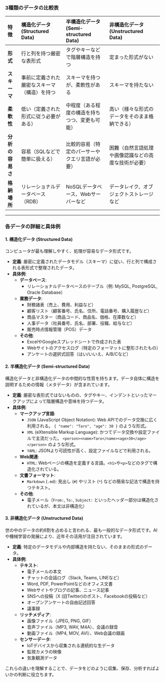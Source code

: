 ### 3種類のデータの比較表

| 特徴 | 構造化データ (Structured Data) | 半構造化データ (Semi-structured Data) | 非構造化データ (Unstructured Data) |
| :--- | :--- | :--- | :--- |
| **形式** | 行と列を持つ厳密な表形式 | タグやキーなどで階層構造を持つ | 定まった形式がない |
| **スキーマ** | 事前に定義された厳密なスキーマ（構造）を持つ | スキーマを持つが、柔軟性がある | スキーマを持たない |
| **柔軟性** | 低い（定義された形式に従う必要がある） | 中程度（ある程度の構造を持ちつつ、変更も可能） | 高い（様々な形式のデータをそのまま格納できる） |
| **分析の容易さ** | 容易（SQLなどで簡単に扱える） | 比較的容易（特定のパーサーやクエリ言語が必要） | 困難（自然言語処理や画像認識などの高度な技術が必要） |
| **格納場所** | リレーショナルデータベース（RDB） | NoSQLデータベース、Webサーバーなど | データレイク、オブジェクトストレージなど |

---

### 各データの詳細と具体例

#### 1. 構造化データ (Structured Data)

コンピュータが最も理解しやすく、処理が容易なデータ形式です。

*   **定義**: 厳密に定義されたデータモデル（スキーマ）に従い、行と列で構成される表形式で整理されたデータ。
*   **具体例**:
    *   **データベース**:
        *   リレーショナルデータベースのテーブル（例: MySQL, PostgreSQL, Oracle Database）
    *   **業務データ**:
        *   財務諸表（売上、費用、利益など）
        *   顧客リスト（顧客番号、氏名、住所、電話番号、購入履歴など）
        *   商品マスター（商品コード、商品名、価格、在庫数など）
        *   人事データ（社員番号、氏名、部署、役職、給与など）
        *   販売時点情報管理（POS）データ
    *   **その他**:
        *   ExcelやGoogleスプレッドシートで作成された表
        *   Webサイトのアクセスログ（特定のフォーマットに整形されたもの）
        *   アンケートの選択式回答（はい/いいえ、A/B/Cなど）

#### 2. 半構造化データ (Semi-structured Data)

構造化データと非構造化データの中間的な性質を持ちます。データ自体に構造を説明するための情報（メタデータ）が含まれています。

*   **定義**: 厳密な表形式ではないものの、タグやキー、インデントといったマークアップによって階層構造や意味を持つデータ。
*   **具体例**:
    *   **マークアップ言語**:
        *   `JSON` (JavaScript Object Notation): Web APIでのデータ交換に広く利用される。 `{ "name": "Taro", "age": 30 }` のような形式。
        *   `XML` (eXtensible Markup Language): かつてデータ交換や設定ファイルで主流だった。 `<person><name>Taro</name><age>30</age></person>` のような形式。
        *   `YAML`: JSONより可読性が高く、設定ファイルなどで利用される。
    *   **Web関連**:
        *   `HTML`: Webページの構造を定義する言語。`<h1>`や`<p>`などのタグで構造化されている。
    *   **文書フォーマット**:
        *   `Markdown` (`.md`): 見出し (`#`) やリスト (`*`) などの簡易な記法で構造を持つテキスト。
    *   **その他**:
        *   電子メール（`From:`, `To:`, `Subject:` といったヘッダー部分は構造化されているが、本文は非構造化）

#### 3. 非構造化データ (Unstructured Data)

世の中のデータの約8割を占めると言われる、最も一般的なデータ形式です。AIや機械学習の発展により、近年その活用が注目されています。

*   **定義**: 特定のデータモデルや内部構造を持たない、そのままの形式のデータ。
*   **具体例**:
    *   **テキスト**:
        *   電子メールの本文
        *   チャットの会話ログ（Slack, Teams, LINEなど）
        *   Word, PDF, PowerPointなどのオフィス文書
        *   Webサイトやブログの記事、ニュース記事
        *   SNSへの投稿（X (旧Twitter)のポスト、Facebookの投稿など）
        *   オープンアンケートの自由記述回答
        *   議事録
    *   **リッチメディア**:
        *   画像ファイル（JPEG, PNG, GIF）
        *   音声ファイル（MP3, WAV, M4A）、会議の録音
        *   動画ファイル（MP4, MOV, AVI）、Web会議の録画
    *   **センサーデータ**:
        *   IoTデバイスから収集される連続的な生データ
        *   監視カメラの映像
        *   気象観測データ

これらの違いを理解することで、データをどのように収集、保存、分析すればよいかの判断に役立ちます。
